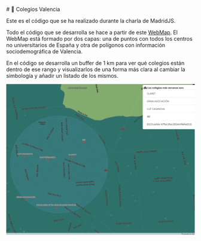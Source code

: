 ﻿﻿# 🏫 Colegios Valencia 

Este es el código que se ha realizado durante la charla de MadridJS.

Todo el código que se desarrolla se hace a partir de este [WebMap](https://www.arcgis.com/home/item.html?id=5147baf1009c47b298780dd5dcb14e01). El WebMap está formado por dos capas: una de puntos con todos los centros no universitarios de España y otra de polígonos con información sociodemográfica de Valencia.

En el código se desarrolla un buffer de 1 km para ver qué colegios están dentro de ese rango y visualizarlos de una forma más clara al cambiar la simbología y añadir un listado de los mismos.

![Resultado final](/images/result.png)
